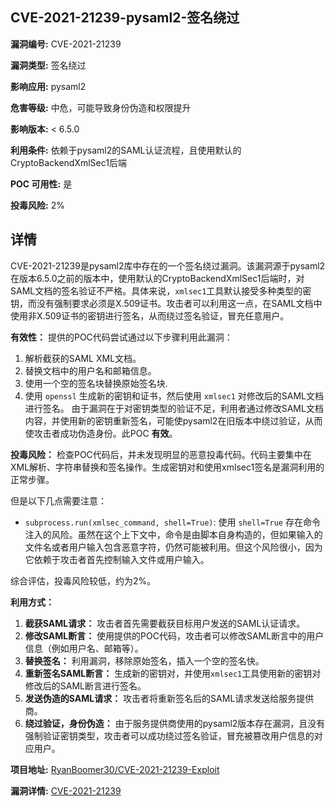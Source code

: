 ## CVE-2021-21239-pysaml2-签名绕过

**漏洞编号:** CVE-2021-21239

**漏洞类型:** 签名绕过

**影响应用:** pysaml2

**危害等级:** 中危，可能导致身份伪造和权限提升

**影响版本:** < 6.5.0

**利用条件:** 依赖于pysaml2的SAML认证流程，且使用默认的CryptoBackendXmlSec1后端

**POC 可用性:** 是

**投毒风险:** 2%

## 详情

CVE-2021-21239是pysaml2库中存在的一个签名绕过漏洞。该漏洞源于pysaml2在版本6.5.0之前的版本中，使用默认的CryptoBackendXmlSec1后端时，对SAML文档的签名验证不严格。具体来说，`xmlsec1`工具默认接受多种类型的密钥，而没有强制要求必须是X.509证书。攻击者可以利用这一点，在SAML文档中使用非X.509证书的密钥进行签名，从而绕过签名验证，冒充任意用户。

**有效性：**
提供的POC代码尝试通过以下步骤利用此漏洞：
1.  解析截获的SAML XML文档。
2.  替换文档中的用户名和邮箱信息。
3.  使用一个空的签名块替换原始签名块.
4.  使用 `openssl` 生成新的密钥和证书，然后使用 `xmlsec1` 对修改后的SAML文档进行签名。
由于漏洞在于对密钥类型的验证不足，利用者通过修改SAML文档内容，并使用新的密钥重新签名，可能使pysaml2在旧版本中绕过验证，从而使攻击者成功伪造身份。此POC **有效**。

**投毒风险：**
检查POC代码后，并未发现明显的恶意投毒代码。代码主要集中在XML解析、字符串替换和签名操作。生成密钥对和使用xmlsec1签名是漏洞利用的正常步骤。

但是以下几点需要注意：

*   `subprocess.run(xmlsec_command, shell=True)`: 使用 `shell=True` 存在命令注入的风险。虽然在这个上下文中，命令是由脚本自身构造的，但如果输入的文件名或者用户输入包含恶意字符，仍然可能被利用。但这个风险很小，因为它依赖于攻击者首先控制输入文件或用户输入。

综合评估，投毒风险较低，约为2%。

**利用方式：**
1.  **截获SAML请求：** 攻击者首先需要截获目标用户发送的SAML认证请求。
2.  **修改SAML断言：** 使用提供的POC代码，攻击者可以修改SAML断言中的用户信息（例如用户名、邮箱等）。
3.  **替换签名：**  利用漏洞，移除原始签名，插入一个空的签名快。
4.  **重新签名SAML断言：** 生成新的密钥对，并使用`xmlsec1`工具使用新的密钥对修改后的SAML断言进行签名。
5.  **发送伪造的SAML请求：** 攻击者将重新签名后的SAML请求发送给服务提供商。
6.  **绕过验证，身份伪造：** 由于服务提供商使用的pysaml2版本存在漏洞，且没有强制验证密钥类型，攻击者可以成功绕过签名验证，冒充被篡改用户信息的对应用户。


**项目地址:** [RyanBoomer30/CVE-2021-21239-Exploit](https://github.com/RyanBoomer30/CVE-2021-21239-Exploit)

**漏洞详情:** [CVE-2021-21239](https://nvd.nist.gov/vuln/detail/CVE-2021-21239)